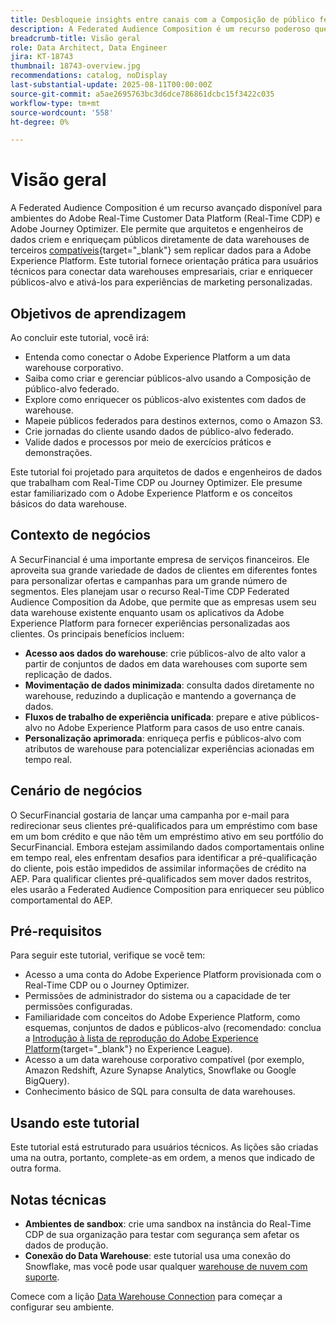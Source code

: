 ```yaml
---
title: Desbloqueie insights entre canais com a Composição de público federado
description: A Federated Audience Composition é um recurso poderoso que permite que arquitetos e engenheiros de dados criem e enriqueçam públicos diretamente de data warehouses de terceiros.
breadcrumb-title: Visão geral
role: Data Architect, Data Engineer
jira: KT-18743
thumbnail: 18743-overview.jpg
recommendations: catalog, noDisplay
last-substantial-update: 2025-08-11T00:00:00Z
source-git-commit: a5ae2695763bc3d6dce786861dcbc15f3422c035
workflow-type: tm+mt
source-wordcount: '558'
ht-degree: 0%

---
```



# Visão geral

A Federated Audience Composition é um recurso avançado disponível para ambientes do Adobe Real-Time Customer Data Platform (Real-Time CDP) e Adobe Journey Optimizer. Ele permite que arquitetos e engenheiros de dados criem e enriqueçam públicos diretamente de data warehouses de terceiros [compatíveis](https://experienceleague.adobe.com/pt-br/docs/federated-audience-composition/using/start/access-prerequisites){target="_blank"} sem replicar dados para a Adobe Experience Platform. Este tutorial fornece orientação prática para usuários técnicos para conectar data warehouses empresariais, criar e enriquecer públicos-alvo e ativá-los para experiências de marketing personalizadas.

## Objetivos de aprendizagem

Ao concluir este tutorial, você irá:

- Entenda como conectar o Adobe Experience Platform a um data warehouse corporativo.
- Saiba como criar e gerenciar públicos-alvo usando a Composição de público-alvo federado.
- Explore como enriquecer os públicos-alvo existentes com dados de warehouse.
- Mapeie públicos federados para destinos externos, como o Amazon S3.
- Crie jornadas do cliente usando dados de público-alvo federado.
- Valide dados e processos por meio de exercícios práticos e demonstrações.

Este tutorial foi projetado para arquitetos de dados e engenheiros de dados que trabalham com Real-Time CDP ou Journey Optimizer. Ele presume estar familiarizado com o Adobe Experience Platform e os conceitos básicos do data warehouse.

## Contexto de negócios

A SecurFinancial é uma importante empresa de serviços financeiros. Ele aproveita sua grande variedade de dados de clientes em diferentes fontes para personalizar ofertas e campanhas para um grande número de segmentos. Eles planejam usar o recurso Real-Time CDP Federated Audience Composition da Adobe, que permite que as empresas usem seu data warehouse existente enquanto usam os aplicativos da Adobe Experience Platform para fornecer experiências personalizadas aos clientes. Os principais benefícios incluem:

- **Acesso aos dados do warehouse**: crie públicos-alvo de alto valor a partir de conjuntos de dados em data warehouses com suporte sem replicação de dados.
- **Movimentação de dados minimizada**: consulta dados diretamente no warehouse, reduzindo a duplicação e mantendo a governança de dados.
- **Fluxos de trabalho de experiência unificada**: prepare e ative públicos-alvo no Adobe Experience Platform para casos de uso entre canais.
- **Personalização aprimorada**: enriqueça perfis e públicos-alvo com atributos de warehouse para potencializar experiências acionadas em tempo real.

## Cenário de negócios

O SecurFinancial gostaria de lançar uma campanha por e-mail para redirecionar seus clientes pré-qualificados para um empréstimo com base em um bom crédito e que não têm um empréstimo ativo em seu portfólio do SecurFinancial. Embora estejam assimilando dados comportamentais online em tempo real, eles enfrentam desafios para identificar a pré-qualificação do cliente, pois estão impedidos de assimilar informações de crédito na AEP. Para qualificar clientes pré-qualificados sem mover dados restritos, eles usarão a Federated Audience Composition para enriquecer seu público comportamental do AEP.



## Pré-requisitos

Para seguir este tutorial, verifique se você tem:

- Acesso a uma conta do Adobe Experience Platform provisionada com o Real-Time CDP ou o Journey Optimizer.
- Permissões de administrador do sistema ou a capacidade de ter permissões configuradas.
- Familiaridade com conceitos do Adobe Experience Platform, como esquemas, conjuntos de dados e públicos-alvo (recomendado: conclua a [Introdução à lista de reprodução do Adobe Experience Platform](https://experienceleague.adobe.com/pt-br/playlists/experience-platform-introduction?lang=en){target="_blank"} no Experience League).
- Acesso a um data warehouse corporativo compatível (por exemplo, Amazon Redshift, Azure Synapse Analytics, Snowflake ou Google BigQuery).
- Conhecimento básico de SQL para consulta de data warehouses.

## Usando este tutorial

Este tutorial está estruturado para usuários técnicos. As lições são criadas uma na outra, portanto, complete-as em ordem, a menos que indicado de outra forma.

## Notas técnicas

- **Ambientes de sandbox**: crie uma sandbox na instância do Real-Time CDP de sua organização para testar com segurança sem afetar os dados de produção.
- **Conexão do Data Warehouse**: este tutorial usa uma conexão do Snowflake, mas você pode usar qualquer [warehouse de nuvem com suporte](https://experienceleague.adobe.com/pt-br/docs/federated-audience-composition/using/start/access-prerequisites).

Comece com a lição [Data Warehouse Connection](data-warehouse-connection.md) para começar a configurar seu ambiente.
